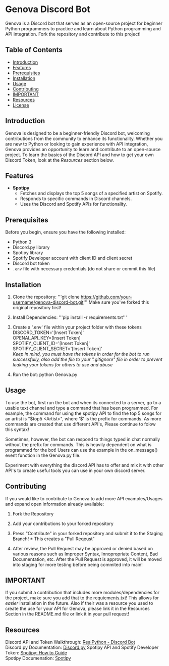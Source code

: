 # Genova Discord Bot

Genova is a Discord bot that serves as an open-source project for beginner Python programmers to practice and learn about Python programming and API integration. Fork the repository and contribute to this project!

## Table of Contents

- [Introduction](#introduction)
- [Features](#features)
- [Prerequisites](#prerequisites)
- [Installation](#installation)
- [Usage](#usage)
- [Contributing](#contributing)
- [IMPORTANT](#important)
- [Resources](#resources)
- [License](#license)

## Introduction

Genova is designed to be a beginner-friendly Discord bot, welcoming contributions from the community to enhance its functionality. Whether you are new to Python or looking to gain experience with API integration, Genova provides an opportunity to learn and contribute to an open-source project. To learn the basics of the Discord API and how to get your own Discord Token, look at the *Resources* section below.

## Features

- **Spotipy**
  - Fetches and displays the top 5 songs of a specified artist on Spotify.
  - Responds to specific commands in Discord channels.
  - Uses the Discord and Spotify APIs for functionality.

## Prerequisites

Before you begin, ensure you have the following installed:

- Python 3
- Discord.py library
- Spotipy library
- Spotify Developer account with client ID and client secret
- Discord bot token
- `.env` file with necessary credentials (do not share or commit this file)

## Installation

1. Clone the repository:
   '''git clone https://github.com/your-username/genova-discord-bot.git'''
   Make sure you've forked this original repository first!

2. Install Dependencies:
    '''pip install -r requirements.txt'''

3. Create a '.env' file within your project folder with these tokens  
    DISCORD_TOKEN='[Insert Token]'  
    OPENAI_API_KEY=[Insert Token]  
    SPOTIFY_CLIENT_ID='[Insert Token]'  
    SPOTIFY_CLIENT_SECRET='[Insert Token]'  
    *Keep in mind, you must have the tokens in order for the bot to run successfully, also add the file to your ".gitignore" file in order to prevent leaking your tokens for others to use and abuse*

4. Run the bot:
    python Genova.py

## Usage

To use the bot, first run the bot and when its connected to a server, go to a usable text channel and type a command that has been programmed. For example, the command for using the spotipy API to find the top 5 songs for an artist is "$top5 <Artist>", where '$' is the prefix for commands. As more commands are created that use different API's, Please continue to folow this syntax!

Sometimes, however, the bot can respond to things typed in chat normally without the prefix for commands. This is heavily dependent on what is programmed for the bot! Users can use the example in the on_message() event function in the Genova.py file.

Experiment with everything the discord API has to offer and mix it with other API's to create useful tools you can use in your own discord server.

## Contributing

If you would like to contribute to Genova to add more API examples/Usages and expand open information already available:

1. Fork the Repository

2. Add your contributions to your forked repository

3. Press "Contribute" in your forked repository and submit it to the Staging Branch! * This creates a "Pull Reqeust"

4. After review, the Pull Request may be approved or denied based on various reasons such as Improper Syntax, Innopropriate Content, Bad Documentation, etc. After the Pull Request is approved, it will be moved into staging for more testing before being commited into main!

## IMPORTANT

If you submit a contribution that includes more modules/dependencies for the project, make sure you add that to the requiements.txt! This allows for *easier* installation in the future. Also if their was a resource you used to create the use for your API for Genova, please link it in the Resources Section in the README.md file or link it in your pull request!

## Resources
Discord API and Token Walkthrough: [RealPython - Discord Bot](https://realpython.com/how-to-make-a-discord-bot-python/)  
Discord.py Documentation: [Discord.py](https://discordpy.readthedocs.io/en/latest/intro.html)
Spotipy API and Spotify Developer Token: [Spotipy: How to Guide](https://medium.com/@maxtingle/getting-started-with-spotifys-api-spotipy-197c3dc6353b)  
Spotipy Documenation: [Spotipy](https://spotipy.readthedocs.io/en/2.22.1/)


